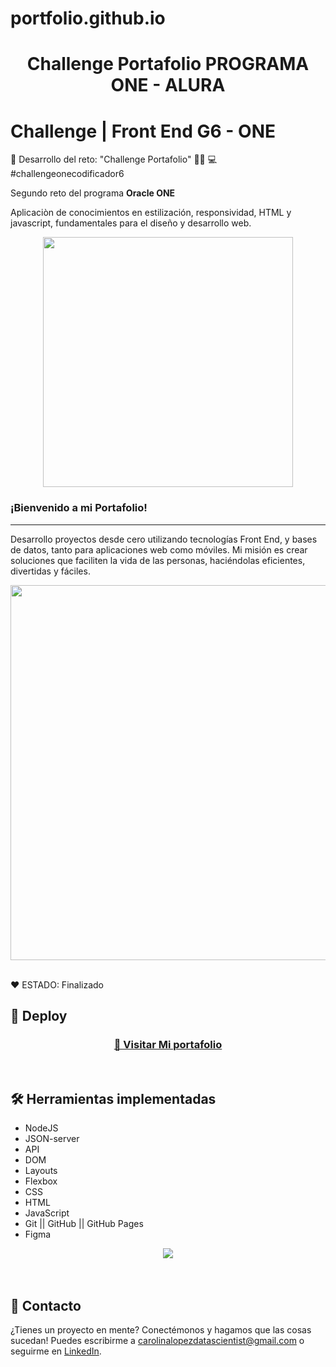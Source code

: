 # portfolio.github.io
<h1 align="center"> Challenge Portafolio PROGRAMA ONE - ALURA </h1>


# Challenge  | Front End G6 - ONE 


🥇 Desarrollo del reto: "Challenge Portafolio" 👩‍💻 💻  #challengeonecodificador6

Segundo reto del programa **Oracle ONE**

Aplicaciòn de conocimientos en estilización, responsividad, HTML y javascript, fundamentales para el diseño y desarrollo web.


<p align="center" >
     <img width="400" heigth="300" src="AluraGeek-main/assets/icon/Badge-AluraGeek.png">
</p>


### ¡Bienvenido a mi Portafolio!

---
 
Desarrollo proyectos desde cero utilizando tecnologías Front End, y bases de datos, tanto para aplicaciones web como móviles. 
Mi misión es crear soluciones que faciliten la vida de las personas, haciéndolas eficientes, divertidas y fáciles.
<p align="center" >
     <img width="600" heigth="300" src="Carolinalopezpor/assets/images/retrato.png">
</p>

<br />
  ❤️ ESTADO: Finalizado
<br />

## 🔎 Deploy
<div align="center">
  <h3>
    <a href="https://bety2022.github.io/Porfolio-Carolina-Lopez/" >
      🔗 Visitar Mi portafolio
    </a>
</div>
<br />

## 🛠️ Herramientas implementadas 
  - NodeJS
  - JSON-server
  - API
  - DOM
  - Layouts
  - Flexbox
  - CSS
  - HTML
  - JavaScript
  - Git || GitHub || GitHub Pages
  - Figma

<div align="center">
    <a href="https://skillicons.dev">
      <img src="https://skillicons.dev/icons?i=css,html,js,git,github,figma" />
    </a>
</div>
<br />

<br />

## 📧 Contacto
¿Tienes un proyecto en mente? Conectémonos y hagamos que las cosas sucedan! Puedes escribirme a carolinalopezdatascientist@gmail.com o seguirme en [LinkedIn](https://www.linkedin.com/in/carolina-lopez-430208106/).
<br /><br />
